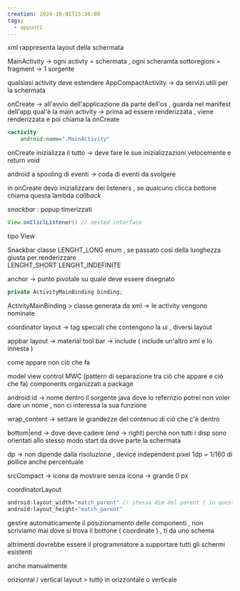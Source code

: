 ```yaml
---
creation: 2024-10-01T15:36:00
tags:
  - appunti
---
```

xml rappresenta layout della schermata

MainActivity -> ogni activty = schermata , ogni scheramta sottoregioni = fragment -> 1 sorgente 

qualsiasi activity deve estendere AppCompactActivity -> da servizi utili per la schermata

onCreate -> all'avvio dell'applicazione da parte dell'os , guarda nel manifest dell'app qual'è la main activity -> prima ad essere renderizzata , viene renderizzata e poi chiama la onCreate

```xml
<activity  
    android:name=".MainActivity"
```

onCreate inizializza il tutto -> deve fare le sue inizializzazioni velocemente e return void 

android a spooling di eventi -> coda di eventi da svolgere 

in onCreate devo inizializzare dei listeners , se qualcuno clicca bottone chiama questa lambda 
*callback*

*snackbar* : popup timerizzati

```java
View.onCliclListener() // nested interface
```

tipo View 

Snackbar classe 
LENGHT_LONG enum , se passato così della lunghezza giusta per renderizzare  
LENGHT_SHORT
LENGHT_INDEFINITE

anchor -> punto pivotale su quale deve essere disegnato

```java
private ActivityMainBinding binding;
```

ActivityMainBinding > classe generata da xml -> le activity vengono nominate 

coordinator layout -> tag speciali che contengono la ui , diversi layout

appbar layout -> material tool bar -> include ( include un'altro xml e lo innesta ) 

come appare non ciò che fa

model view control MWC (pattern di separazione tra ciò che appare e ciò che fa)
components organizzati a package 

android:id -> nome dentro il sorgente java dove lo refernzio
potrei non voler dare un nome , non ci interessa la sua funzione

wrap_content -> settare le grandezze del contenuo di ciò che c'è dentro

bottom|end -> dove deve cadere (end -> right) perchè non tutti i disp sono orientati allo stesso modo start da dove parte la schermata  

dp -> non dipende dalla risoluzione , device independent pixel 1dp = 1/160 di pollice 
anche percentuale

srcCompact -> icona da mostrare 
senza icona -> grande 0 px

coordinatorLayout

```java
android:layout_width="match_parent" // stessa dim del parent ( in questo caso lo schermo ) 
android:layout_height="match_parent"
```

gestire automaticamente il posizionamento delle componenti , non scriviamo mai dove si trova il bottone ( coordinate ) , ti da uno schema 

altrimenti dovrebbe essere il programmatore a supportare tutti gli schermi esistenti 

anche manualmente 

oriziontal / vertical layout > tutto in orizzontale o verticale 

